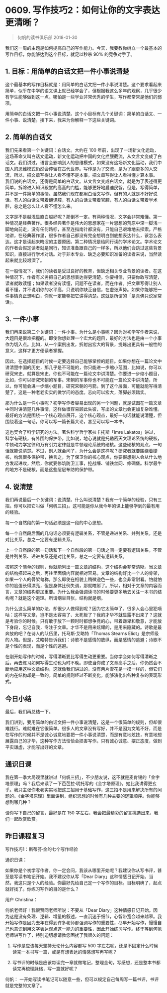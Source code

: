 # 0609. 写作技巧2：如何让你的文字表达更清晰？
> 何帆的读书俱乐部
2018-01-30

我们这一周的主题是如何提高自己的写作能力。今天，我要教你树立一个最基本的写作目标，你能够达到这个目标，就足以秒杀 90% 的竞争对手了。

## 1. 目标：用简单的白话文把一件小事说清楚
这个最基本的写作目标就是：用简单的白话文把一件小事说清楚。这个要求看起来简单，似乎在中学的语文课上就已经学会了，但根据我这么多年的观察，几乎很少有学生能够做到这一点。哪怕是一些学业非常优秀的学生，写作都常常是他们的弱项。

用简单的白话文把一件小事说清楚。这个小目标有几个关键词：简单的白话文、一件小事、说清楚。接下来，我来为你解释一下这些关键词。

## 2. 简单的白话文
我们先来看第一个关键词：白话文。大约在 100 年前，出现了一场新文化运动，这场革命又叫白话文运动，新文化运动把中国的文化拦腰截流，从文言文变成了白话文。我们讲过，语言会影响到人的思维模式，如果没有这场新文化运动，我们中国人的思维模式仍然会停留在古代世界。写作是为了交流，是为了跟更多的人交流，所以，把文章写得让人看不懂不是本事，把文章写得让人看得懂才算本事。
我们说的白话文，还得是简单的白话文。从文言文变成白话文，就是为了表述得更简单，拆除进入知识殿堂的高高的门槛，能够更好地启迪民智。但是，写得简单，并不是一件简单的事情。虽然我们现在都用白话文写作，但有的人就是不好好说话。有人的白话文带着翻译腔，有人的白话文带着官腔，有人的白话文带着学术腔，总之是怎么让人看不懂怎么来。

文字是不是越浅显直白越好呢？那倒不一定。有两种情况，文字会非常难懂。第一种情况是经典著作。很多经典著作是伟大的思想家在一片思想的荒原中深一脚浅一脚地向前走，没有任何路标，甚至连指南针都没有，只能自己艰难地去探索。严格地讲，在经典著作里，很多作者自己都没有完全想明白到底想表达什么，该怎么表达。这才是读起来晦涩的主要原因。第二种情况是给同行读的学术论文。学术论文的作者会假定读者就是同行，知识准备跟自己的一样多，所以他们会跳过这些背景知识，直接进行学术对话。对于非本专业、缺乏必要知识准备的读者来说，当然读起来就比较艰深了。

在一般情况下，我们的读者是受过良好的教育，但缺乏相关专业背景的读者。在这种情况下，作者有义务把自己的思想表达得更清楚。你要相信，只要你敢写清楚，读者就敢读懂；如果读者没有读懂，问题不在读者，而在作者。把文章写得让别人看不懂，并不说明你的水平高，只说明你缺乏自信，在虚张声势。如果你能够把一件事情真正想明白，你就一定能够把它讲得清楚。这就是所谓的「是真佛只说家常话」。

## 3. 一件小事
我们再来说第二个关键词：一件小事。为什么是小事呢？因为对初学写作者来说，大题目是很难把握的。即使你想处理一个宏大的题目，最好的方法也是由一个小事作为切入点。比如，从一个案例出发，折射出宏大的背景，提炼出更具有一般性的意义，这样才更方便读者掌握。

因此，在选择题目的时候一定要选择自己能够掌控的题目。如果你想在一篇论文中讲清楚中国的历史，那几乎是不可能的，你只能进一步缩小范围，比如说，你可以研究宋史。就算是宋史，你也不可能在一篇论文中讲清楚。你要进一步缩小题目，比如，你可以研究宋朝的军事。宋朝的军事你也不可能在一篇论文中讲清楚，所以，你可能会进一步缩小题目，研究宋朝的弓箭。到了这个层面，可能就能写得清楚了。这是一种老老实实的做学问的态度。志向可以宏大，落脚必须踏实。

那为什么是一件小事呢？初学写作者容易出现的另一个问题，就是试图在一篇文章中同时讲清楚几件事情，这样做很容易顾此失彼，写出的文章也会更加复杂难懂。最好的方法是围绕一个核心观点展开。这个核心观点，最好一句话就能说清楚，但围绕着这一句话，你可以写一篇长篇大论，甚至可以写一本书。

这也契合了科学研究的方法。著名科学哲学家拉卡托斯「Imre Lakatos」讲过，科学有硬核，有外围的保护带。比如说，地心说就是托勒密天文理论系统的硬核，牛顿动力学定律和万有引力定律就是牛顿理论系统的硬核。这些硬核的观点，一句话就能说清楚。不过，别人就会问了，为什么会是这样呢？研究者就要围绕着硬核，构筑很多保护带，换言之，为了保卫你的核心观点，你要假想别人会从什么地方发起进攻，然后，你就要修筑防卫工事，挖战壕、铺铁丝网、修碉堡。科学最牛的地方不是硬核，而是这些层层布防的保护带。

## 4. 说清楚
我们再说最后一个关键词：说清楚。什么叫说清楚？我有一个简单的经验，只有三招。你可以把它叫做「何帆三招」。这可能是你从我今年的课上能够学到的最有用的经验。

每一个自然段的第一句话必须是这一段的中心思想。

每一个自然段后面的几句话必须要有逻辑关系，不管是递进关系、并列关系，还是对比关系，总之一定要有逻辑关系。

上一个自然段的第一句话和下一个自然段的第一句话之间一定要有逻辑关系，不管是并列关系、递进关系还是对比关系，总之一定要有逻辑关系。

按照这个简单的规则，你就能列出一篇文章的结构，这个结构会非常清晰。当文章的结构搭起来之后，再往里面填内容就相对容易。文章的结构好比一个人的骨架，如果一个人的骨架匀称，那么即使在相貌上稍微逊色一些，也会非常耐看。怕就怕你的脸蛋长得漂亮，但是身体比例失调，那就瞎掰了。所以，相对于文章的内容而言，文章的结构更加重要。为什么我会强调读书的时候要更多地去关注一本书的结构呢？就是这个道理。所谓纲举目张，结构就是纲。

为什么这么简单的办法，却很少人做得到呢？因为它太简单了。很多人会心里犯嘀咕：这样写文章，岂不是太容易了、太死板了？我的才华不就显露不出来了？这就是考验你的时候。只有敢于放下一颗时时都想争竞的心，带着谦卑和敬意，才能放下身段，忘记自我，专注于文章。才华不是用来炫耀的，是用来隐藏的。诗歌是最奔放的吧？在诗人的队伍里，托马斯·艾略特「Thomas Stearns Eliot」是宗师级的人物。但是，艾略特告诉我们：诗歌不是感情的放纵，而是感情的逃避；诗歌不是个性的表现，而是个性的逃避。

在刚开始写作的时候，写得清晰要比写得生动更重要。当你学会如何写得清晰之后，再去练习如何写得生动也为时不晚。即使当你成了文章高手之后，你仍然会不断地应用这种文章结构，这就像我们讲过的，没有两片雪花是一模一样的，但它们的内在结构却是一致的。简单的规则经过不断变化，能够演化出各种复杂的表现形式。

## 今日小结
最后，我们再总结一下。

我们讲到，要用简单的白话文把一件小事说清楚，这是一个很简单的规则，但却很难践行。难就难在它很简单。很多人的文章没有写好，并不是因为文笔不好，而是在写作的时候并不是诚心诚意地要把一件小事说清楚，而是有意地炫技，有意地想展露自己的才华，这种写作方法恰恰会损害写作。只有诚心诚意、摆正态度，做到平实谦虚，才能写出好的文章。

## 通识日课
我在第一季大局观里就讲过「何帆三招」，不少朋友说，这不就是麦肯锡的「金字塔原理」吗？我后来读了一下芭芭拉·明托写的《金字塔原理》，她比我讲得更玄乎。我只主张你老老实实地把这三招用于基础写作，这三招不是用来解决所有的问题的。《金字塔原理》里面讲到，组织思想的时候有几种主要的逻辑顺序。你能够想到哪几种？

请你写下自己的留言，最好是在 150 字左右，我会把最精彩的留言挑选出来，我们一起欣赏欣赏。

## 昨日课程复习
写作技巧1：斯蒂芬·金的七个写作经验

通识日课：

如果你是个初学写作者，你一定会问，我该从哪里开始呢？我建议你从写书评，甚至是写读书笔记开始。我不建议你从写「Dear Diary」这种情感日记开始。当然，我这只是个人的经验。你最好先给自己定一个写作的目标。目标明确了，起点就好找了。你练习写作的目的是什么？

用户 Christina：

何帆老师好！我很赞同老师所说：不要从「Dear Diary」这种情感日记开始。因为这是没有条理、逻辑、增量的叙述，一直沉迷于细节，心智带宽会越来越窄。我开始写作是因为去年在得到许多老师都强调写作的重要性，尽早开始写作，慢慢自己也意识到用文字表达观点这一能力的重要性，因此开始练习写作。终于等到何帆老师讲写作了，特别迫切想请教您困扰了我很久的问题：

1. 写作是应该每天坚持无论什么内容都写 500 字左右呢，还是不固定什么时候读完一本书写一篇，或是有想表达的情感想写再写呢？

2. 写书评的时候是应该每读完一章就做笔记，整理金句，写感想，还是整本书都读完再梳理脉络，写一篇就好呢？

何帆：
一开始写读书笔记可以随意一些，但可以规定自己每周写一篇书评，书评就是完整的文章了。




